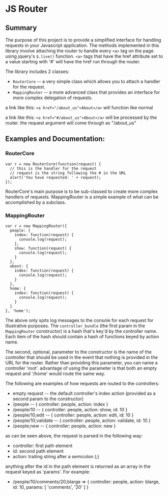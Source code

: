 # JS Router

## Summary

The purpose of this project is to provide a simplified interface for handling requests in your Javascript application. The methods implemented in this library involve attaching the router to handle every `<a>` tag on the page using jquery's `$.live()` function. `<a>` tags that have the href attribute set to a value starting with '#' will have the href run through the router.

The library includes 2 classes:
 * `RouterCore` -- a very simple class which allows you to attach a handler for the request.
 * `MappingRouter` -- a more advanced class that provides an interface for more complex delegation of requests.

a link like this:
  `<a href="/about_us">About</a>`
will function like normal

a link like this:
  `<a href="#/about_us">About</a>`
will be processed by the router. the request argument will come through as "/about_us"

## Examples and Documentation:

### RouterCore

    var r = new RouterCore(function(request) {
      // this is the handler for the request
      // request is the string following the # in the URL
      alert('You have requested: ' + request);
    });

RouterCore's main purpose is to be sub-classed to create more complex handlers of requests. MappingRouter is a simple example of what can be accomplished by a subclass.

### MappingRouter

    var r = new MappingRouter({
      people: {
        index: function(request) {
          console.log(request);
        },
        show: function(request) {
          console.log(request);
        }
      },
      about: {
        index: function(request) {
          console.log(request);
        }
      },
      home: {
        index: function(request) {
          console.log(request);
        }
      }
    }, 'home');

The above only spits log messages to the console for each request for illustrative purposes. The `controller_bundle` (the first param in the `MappingRouter` constructor) is a hash that's key'd by the controller name. Each item of the hash should contain a hash of functions keyed by action name.

The second, optional, parameter to the constructor is the name of the controller that should be used in the event that nothing is provided in the URL for the router. Rather than providing this parameter, you can name a controller 'root'. advantage of using the parameter is that both an empty request and '/home' would route the same way.

The following are examples of how requests are routed to the controllers:

 * empty request -- the default controller's index action (provided as a second
      param to the constructor)
 * /people -- { controller: people, action: index }
 * /people/10 -- { controller: people, action: show, id: 10 }
 * /people/10;edit -- { controller: people, action: edit, id: 10 }
 * /people/10;validate -- { controller: people, action: validate, id: 10 }
 * /people;new -- { controller: people, action: new }

as can be seen above, the request is parsed in the following way:

 * controller: first path element
 * id: second path element
 * action: trailing string after a semicolon (;)

anything after the id in the path element is returned as an array in the request keyed as 'params'. For example:

 * /people/10/comments/20;blarge => { controller: people, action: blarge, id: 10, params: [ 'comments', '20' ] }